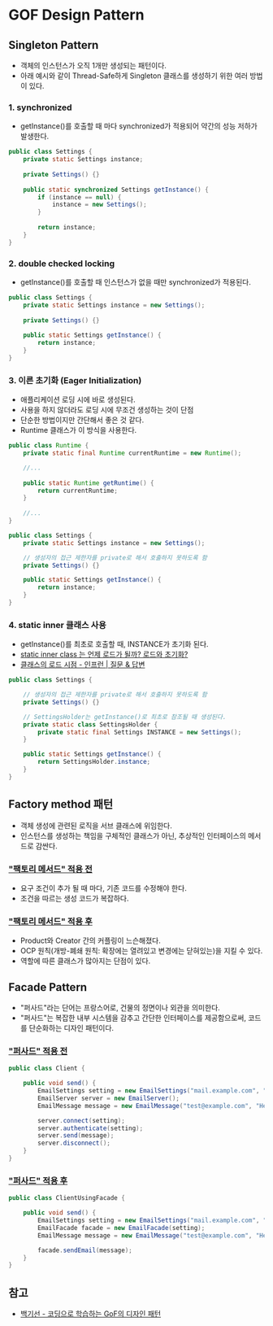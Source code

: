 # GOF Design Pattern

## Singleton Pattern

- 객체의 인스턴스가 오직 1개만 생성되는 패턴이다.
- 아래 예시와 같이 Thread-Safe하게 Singleton 클래스를 생성하기 위한 여러 방법이 있다.

### 1. synchronized

- getInstance()를 호출할 때 마다 synchronized가 적용되어 약간의 성능 저하가 발생한다.

```java
public class Settings {
    private static Settings instance;
    
    private Settings() {}
    
    public static synchronized Settings getInstance() {
        if (instance == null) {
            instance = new Settings();
        }
        
        return instance;
    }
}
```

### 2. double checked locking

- getInstance()를 호출할 때 인스턴스가 없을 때만 synchronized가 적용된다.

```java
public class Settings {
    private static Settings instance = new Settings();
    
    private Settings() {}
    
    public static Settings getInstance() {        
        return instance;
    }
}
```

### 3. 이른 초기화 (Eager Initialization)

- 애플리케이션 로딩 시에 바로 생성된다.
- 사용을 하지 않더라도 로딩 시에 무조건 생성하는 것이 단점
- 단순한 방법이지만 간단해서 좋은 것 같다.
- Runtime 클래스가 이 방식을 사용한다.

```java
public class Runtime {
    private static final Runtime currentRuntime = new Runtime();

    //...
    
    public static Runtime getRuntime() {
        return currentRuntime;
    }
    
    //...
}
```

```java
public class Settings {
    private static Settings instance = new Settings();

    // 생성자의 접근 제한자를 private로 해서 호출하지 못하도록 함
    private Settings() {}

    public static Settings getInstance() {
        return instance;
    }
}
```

### 4. static inner 클래스 사용

- getInstance()를 최초로 호출할 때, INSTANCE가 초기화 된다.
- [static inner class 는 언제 로드가 될까? 로드와 초기화?](https://kdhyo98.tistory.com/70)
- [클래스의 로드 시점 - 인프런 | 질문 & 답변](https://www.inflearn.com/questions/491491/%ED%81%B4%EB%9E%98%EC%8A%A4%EC%9D%98-%EB%A1%9C%EB%93%9C-%EC%8B%9C%EC%A0%90)

```java
public class Settings {

    // 생성자의 접근 제한자를 private로 해서 호출하지 못하도록 함
    private Settings() {}

    // SettingsHolder는 getInstance()로 최초로 참조될 때 생성된다.
    private static class SettingsHolder {
        private static final Settings INSTANCE = new Settings();
    }

    public static Settings getInstance() {
        return SettingsHolder.instance;
    }
}
```

## Factory method 패턴

- 객체 생성에 관련된 로직을 서브 클래스에 위임한다.
- 인스턴스를 생성하는 책임을 구체적인 클래스가 아닌, 추상적인 인터페이스의 메서드로 감싼다.

### ["팩토리 메서드" 적용 전](src/main/java/com/study/pattern/_01_creational/factory/_01_before)

- 요구 조건이 추가 될 때 마다, 기존 코드를 수정해야 한다.
- 조건을 따르는 생성 코드가 복잡하다.

### ["팩토리 메서드" 적용 후](src/main/java/com/study/pattern/_01_creational/factory/_02_after)

- Product와 Creator 간의 커플링이 느슨해졌다.
- OCP 원칙(개방-폐쇄 원칙: 확장에는 열려있고 변경에는 닫혀있는)을 지킬 수 있다.
- 역할에 따른 클래스가 많아지는 단점이 있다.

## Facade Pattern

- "퍼사드"라는 단어는 프랑스어로, 건물의 정면이나 외관을 의미한다.
- "퍼사드"는 복잡한 내부 시스템을 감추고 간단한 인터페이스를 제공함으로써, 코드를 단순화하는 디자인 패턴이다.

### ["퍼사드" 적용 전](src/main/java/com/study/pattern/_02_structural/facade/Client.java)

```java
public class Client {

    public void send() {
        EmailSettings setting = new EmailSettings("mail.example.com", "user", "password");
        EmailServer server = new EmailServer();
        EmailMessage message = new EmailMessage("test@example.com", "Hello, World!");

        server.connect(setting);
        server.authenticate(setting);
        server.send(message);
        server.disconnect();
    }
}
```

### ["퍼사드" 적용 후](src/main/java/com/study/pattern/_02_structural/facade/ClientUsingFacade.java)

```java
public class ClientUsingFacade {

    public void send() {
        EmailSettings setting = new EmailSettings("mail.example.com", "user", "password");
        EmailFacade facade = new EmailFacade(setting);
        EmailMessage message = new EmailMessage("test@example.com", "Hello, World!");

        facade.sendEmail(message);
    }
}
```

## 참고

- [백기선 - 코딩으로 학습하는 GoF의 디자인 패턴](https://inf.run/C4vW)
